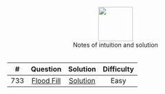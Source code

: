 <p align="center">
  <a href="https://leetcode.com/RodneyShag">
    <img height=80 src="https://leetcode.com/static/webpack_bundles/images/logo-dark.e99485d9b.svg">
  </a>
  <br>Notes of intuition and solution
  <br><br>
</p>

|   ﻿#  |                                                                     Question                                                                     |                                                                             Solution                                                                            | Difficulty |
|:----:|:------------------------------------------------------------------------------------------------------------------------------------------------:|:---------------------------------------------------------------------------------------------------------------------------------------------------------------:|:----------:|
|  733 | [Flood Fill](https://leetcode.com/problems/flood-fill)                                                                                           | [Solution](https://github.com/Dytanlented/leetcode_Java/blob/master/Solutions/Flood%20Fill.md)                                                                  |    Easy    |
